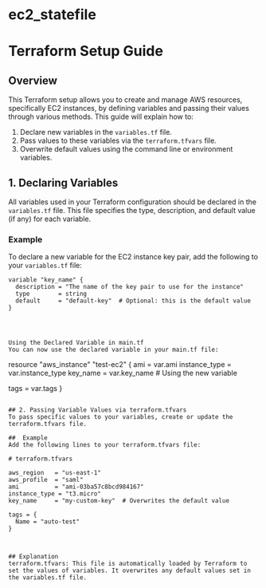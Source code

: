 # ec2_statefile



# Terraform Setup Guide

## Overview

This Terraform setup allows you to create and manage AWS resources, specifically EC2 instances, by defining variables and passing their values through various methods. This guide will explain how to:

1. Declare new variables in the `variables.tf` file.
2. Pass values to these variables via the `terraform.tfvars` file.
3. Overwrite default values using the command line or environment variables.

## 1. Declaring Variables

All variables used in your Terraform configuration should be declared in the `variables.tf` file. This file specifies the type, description, and default value (if any) for each variable.

### Example

To declare a new variable for the EC2 instance key pair, add the following to your `variables.tf` file:

``` hcl
variable "key_name" {
  description = "The name of the key pair to use for the instance"
  type        = string
  default     = "default-key"  # Optional: this is the default value
}




Using the Declared Variable in main.tf
You can now use the declared variable in your main.tf file:

```
resource "aws_instance" "test-ec2" {
  ami           = var.ami
  instance_type = var.instance_type
  key_name      = var.key_name  # Using the new variable

  tags = var.tags
}

```

## 2. Passing Variable Values via terraform.tfvars
To pass specific values to your variables, create or update the terraform.tfvars file.

##  Example
Add the following lines to your terraform.tfvars file:

# terraform.tfvars

aws_region   = "us-east-1"
aws_profile  = "saml"
ami          = "ami-03ba57c8bcd984167"
instance_type = "t3.micro"
key_name     = "my-custom-key"  # Overwrites the default value

tags = {
  Name = "auto-test"
}



## Explanation
terraform.tfvars: This file is automatically loaded by Terraform to set the values of variables. It overwrites any default values set in the variables.tf file.